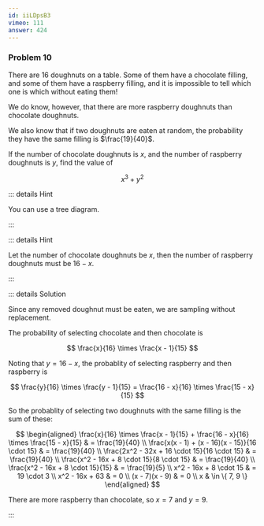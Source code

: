 ```yaml
---
id: iiLDpsB3
vimeo: 111
answer: 424
---
```


### Problem 10

There are $16$ doughnuts on a table. Some of them have a chocolate filling, and
some of them have a raspberry filling, and it is impossible to tell which one is
which without eating them!

We do know, however, that there are more raspberry doughnuts than chocolate
doughnuts.

We also know that if two doughnuts are eaten at random, the probability they
have the same filling is $\frac{19}{40}$.

If the number of chocolate doughnuts is $x$, and the number of raspberry
doughnuts is $y$, find the value of

$$
x^3 + y^2
$$

<AnswerInput :answer="$frontmatter.answer" />

::: details Hint

You can use a tree diagram.

:::

::: details Hint

Let the number of chocolate doughnuts be $x$, then the number of raspberry
doughnuts must be $16-x.$

:::

::: details Solution

Since any removed doughnut must be eaten, we are sampling without replacement.

The probability of selecting chocolate and then chocolate is

$$
\frac{x}{16} \times \frac{x - 1}{15}
$$

Noting that $y = 16 - x$, the probablity of selecting raspberry and then
raspberry is

$$
\frac{y}{16} \times \frac{y - 1}{15} = \frac{16 - x}{16} \times \frac{15 - x}{15}
$$

So the probablity of selecting two doughnuts with the same filling is the sum of
these:

$$
\begin{aligned}
\frac{x}{16} \times \frac{x - 1}{15} + \frac{16 - x}{16} \times \frac{15 - x}{15} & = \frac{19}{40} \\
\frac{x(x - 1) + (x - 16)(x - 15)}{16 \cdot 15} & = \frac{19}{40} \\
\frac{2x^2 - 32x + 16 \cdot 15}{16 \cdot 15} & = \frac{19}{40} \\
\frac{x^2 - 16x + 8 \cdot 15}{8 \cdot 15} & = \frac{19}{40} \\
\frac{x^2 - 16x + 8 \cdot 15}{15} & = \frac{19}{5} \\
x^2 - 16x + 8 \cdot 15 & = 19 \cdot 3 \\
x^2 - 16x + 63 & = 0 \\
(x - 7)(x - 9) & = 0 \\
x & \in \{ 7, 9 \}
\end{aligned}
$$

There are more raspberry than chocolate, so $x = 7$ and $y = 9$.

:::
